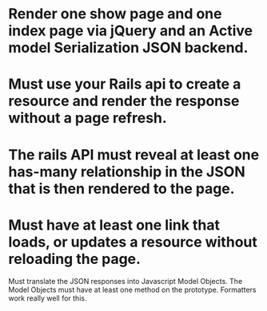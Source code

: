# Render one show page and one index page via jQuery and an Active model Serialization JSON backend.

# Must use your Rails api to create a resource and render the response without a page refresh.

# The rails API must reveal at least one has-many relationship in the JSON that is then rendered to the page.

# Must have at least one link that loads, or updates a resource without reloading the page.

 Must translate the JSON responses into Javascript Model Objects. The Model Objects must have at least one method on the prototype. Formatters work really well for this.
